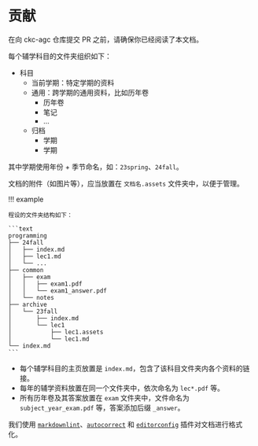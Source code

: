 # 贡献

在向 ckc-agc 仓库提交 PR 之前，请确保你已经阅读了本文档。

每个辅学科目的文件夹组织如下：

- 科目
    - 当前学期：特定学期的资料
    - 通用：跨学期的通用资料，比如历年卷
        - 历年卷
        - 笔记
        - ...
    - 归档
        - 学期
        - 学期

其中学期使用年份 + 季节命名，如：`23spring`、`24fall`。

文档的附件（如图片等），应当放置在 `文档名.assets` 文件夹中，以便于管理。

!!! example

    程设的文件夹结构如下：

    ```text
    programming
    ├── 24fall
    │   ├── index.md
    │   ├── lec1.md
    │   └── ...
    ├── common
    │   ├── exam
    │   │   ├── exam1.pdf
    │   │   └── exam1_answer.pdf
    │   └── notes
    ├── archive
    │   └── 23fall
    │       ├── index.md
    │       └── lec1
    │           ├── lec1.assets
    │           └── lec1.md
    └── index.md
    ```

- 每个辅学科目的主页放置是 `index.md`，包含了该科目文件夹内各个资料的链接。
- 每年的辅学资料放置在同一个文件夹中，依次命名为 `lec*.pdf` 等。
- 所有历年卷及其答案放置在 `exam` 文件夹中，文件命名为 `subject_year_exam.pdf` 等，答案添加后缀 `_answer`。

我们使用 [`markdownlint`](https://marketplace.visualstudio.com/items?itemName=DavidAnson.vscode-markdownlint)、[`autocorrect`](https://marketplace.visualstudio.com/items?itemName=huacnlee.autocorrect) 和 [`editorconfig`](https://marketplace.visualstudio.com/items?itemName=EditorConfig.EditorConfig) 插件对文档进行格式化。
